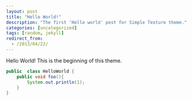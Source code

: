 ```yaml
---
layout: post
title: "Hello World!"
description: "The first 'Hello world' post for Simple Texture theme."
categories: [uncategorized]
tags: [random, jekyll]
redirect_from:
  - /2013/04/22/
---
```

Hello World! This is the beginning of this theme.

```java
public  class HelloWorld {
    public void foo(){
        System.out.println(1);
    }
}
```